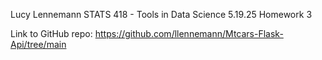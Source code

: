 Lucy Lennemann
STATS 418 - Tools in Data Science
5.19.25
Homework 3

Link to GitHub repo: 
https://github.com/llennemann/Mtcars-Flask-Api/tree/main 

